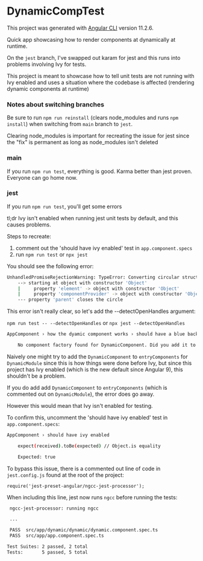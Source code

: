 # DynamicCompTest

This project was generated with [Angular CLI](https://github.com/angular/angular-cli) version 11.2.6.

Quick app showcasing how to render components at dynamically at runtime.

On the `jest` branch, I've swapped out karam for jest and this runs into problems involving Ivy for tests.

This project is meant to showcase how to tell unit tests are not running with Ivy enabled and uses a situation where the codebase is affected (rendering dynamic components at runtime)

### Notes about switching branches

Be sure to run `npm run reinstall` (clears node_modules and runs `npm install`) when switching from `main` branch to `jest`.

Clearing node_modules is important for recreating the issue for jest since the "fix" is permanent as long as node_modules isn't deleted

### main

If you run `npm run test`, everything is good. Karma better than jest proven. Everyone can go home now.


### jest

If you run `npm run test`, you'll get some errors

tl;dr Ivy isn't enabled when running jest unit tests by default, and this causes problems.

Steps to recreate:

1. comment out the 'should have ivy enabled' test in `app.component.specs`
2. run `npm run test` or `npx jest`

You should see the following error:

```bash
UnhandledPromiseRejectionWarning: TypeError: Converting circular structure to JSON
    --> starting at object with constructor 'Object'
    |     property 'element' -> object with constructor 'Object'
    |     property 'componentProvider' -> object with constructor 'Object'
    --- property 'parent' closes the circle
```

This error isn't really clear, so let's add the --detectOpenHandles argument:

`npm run test -- --detectOpenHandles` or `npx jest --detectOpenHandles`

```bash
AppComponent › how the dyamic component works › should have a blue background

    No component factory found for DynamicComponent. Did you add it to @NgModule.entryComponents?
```

Naively one might try to add the `DynamicComponent` to `entryComponents` for `DynamicModule` since this is how things were done before Ivy, but since this project has Ivy enabled (which is the new default since Angular 9), this shouldn't be a problem.

If you do add add `DynamicComponent` to `entryComponents` (which is commented out on `DynamicModule`), the error does go away.

However this would mean that Ivy isn't enabled for testing.

To confirm this, uncomment the 'should have ivy enabled' test in `app.component.specs`:

```bash
AppComponent › should have ivy enabled

    expect(received).toBe(expected) // Object.is equality

    Expected: true
```

To bypass this issue, there is a commented out line of code in `jest.config.js` found at the root of the project:

`require('jest-preset-angular/ngcc-jest-processor');`

When including this line, jest now runs `ngcc` before running the tests:

```bash
 ngcc-jest-processor: running ngcc

 ...

 PASS  src/app/dynamic/dynamic/dynamic.component.spec.ts
 PASS  src/app/app.component.spec.ts

Test Suites: 2 passed, 2 total
Tests:       5 passed, 5 total
```
